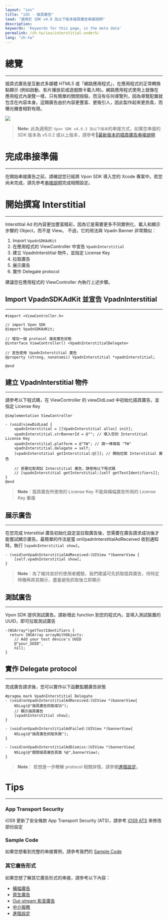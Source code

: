 ```yaml
---
layout: "ios"
title: "iOS - 插頁廣告"
lead: "適用於 SDK v4.9 及以下版本插頁廣告串接說明"
description:
keywords: 'Keywords for this page, in the meta data'
permalink: /zh-tw/ios/interstitial-under5/
lang: "zh-tw"
---
```


# 總覽
---
插頁式廣告是互動式多媒體 HTML5 或「網路應用程式」，在應用程式的正常轉換點顯示 (例如啟動、影片播放前或遊戲關卡載入時)。網路應用程式使用上就像在應用程式內瀏覽一樣，只有簡單的關閉按鈕，而沒有任何導覽列，因為導覽配置就包含在內容本身。這類廣告由於內容更豐富、更吸引人，因此製作起來更昂貴，而曝光機會相對有限。

![]({{site.imgurl}}/Interstitial.png)

>**Note:** 此為適用於 `Vpon SDK v4.9.3 及以下版本`的串接方式，如果您串接的 SDK 版本為 v5.0.2 或以上版本，請參考[最新版本的插頁廣告串接說明](../interstitial)

# 完成串接準備
---
在開始串接廣告之前，請確認您已經將 Vpon SDK 導入您的 Xcode 專案中。若您尚未完成，請先參考[串接說明]完成相關設定。

# 開始撰寫 Interstitial
---
Interstitial Ad 的內容更加豐富精彩，因為它是需要更多不同實例化、載入和顯示步驟的 Object，而不是 View。
不過，它的用法與 Vpadn Banner 非常類似：

1. Import `VpadnSDKAdKit`
2. 在應用程式的 ViewController 中宣告 `VpadnInterstitial`
3. 建立 VpadnInterstitial 物件，並指定 License Key
4. 拉取廣告
5. 展示廣告
6. 實作 Delegate protocol

建議您在應用程式的 ViewController 內執行上述步驟。

## Import VpadnSDKAdKit 並宣告 VpadnInterstitial
---
```objc
#import <ViewController.h>

// import Vpon SDK
@import VpadnSDKAdKit;

// 增加一個 protocol 接收廣告狀態
@interface ViewController() <VpadnInterstitialDelegate>

// 宣告使用 VpadnInterstitial 廣告
@property (strong, nonatomic) VpadnInterstitial *vpadnInterstitial;

@end
```

## 建立 VpadnInterstitial 物件
---
請參考以下程式碼，在 ViewController 的 viewDidLoad 中初始化插頁廣告，並指定 License Key

```objc
@implementation ViewController

- (void)viewDidLoad {
    vpadnInterstitial = [[VpadnInterstitial alloc] init];
    vpadnInterstitial.strBannerId = @""; // 填入您的 Interstitial License Key
    vpadnInterstitial.platform = @"TW"; // 請一律填寫 "TW"
    vpadnInterstitial.delegate = self;
    [vpadnInterstitial getInterstitial:@[]]; // 開始拉取 Interstitial 廣告

    // 若要拉取測試 Interstitial 廣告，請使用以下程式碼
    // [vpadnInterstitial getInterstitial:[self getTestIdentifiers]];
}
@end
```

> **Note**：插頁廣告所使用的 License Key 不能與橫幅廣告所用的 License Key 重複


## 展示廣告
---
在您完成 Interstitial 廣告初始化設定並拉取廣告後，您需要在廣告請求成功後才能嘗試顯示廣告。最簡單的作法是當 onVpadnInterstitialAdReceived 收到通知時，執行 `[vpadnInterstitial show]`。

```objc
- (void)onVpadnInterstitialAdReceived:(UIView *)bannerView {
    [self.vpadnInterstitial show];
}
```

> **Note**：為了維持良好的使用者體驗，我們建議可先抓取插頁廣告，待特定時機再將其顯示，盡量避免抓取後立即顯示

## 測試廣告
---
Vpon SDK 提供測試廣告。請新增此 function 到您的程式內，並填入測試裝置的 UUID，即可拉取測試廣告

```objc
-(NSArray*)getTestIdentifiers {
  return [NSArray arrayWithObjects:
    // Add your test device's UUID
    @"your_UUID",
    nil];
}
```

## 實作 Delegate protocol
---
完成廣告請求後，您可以實作以下函數監聽廣告狀態

```objc
#pragma mark VpadnInterstitial Delegate
- (void)onVpadnInterstitialAdReceived:(UIView *)bannerView{
    NSLog(@"插頁廣告抓取成功");
    // 顯示插頁廣告
    [vpadnInterstitial show];
}

- (void)onVpadnInterstitialAdFailed:(UIView *)bannerView{
    NSLog(@"插頁廣告抓取失敗");
}

- (void)onVpadnInterstitialAdDismiss:(UIView *)bannerView{
    NSLog(@"關閉插頁廣告頁面 %@",bannerView);
}
```

> **Note**： 若想進一步瞭解 protocol 相關詳情，請參閱[進階設定]。

# Tips
---

### App Transport Security
iOS9 更新了安全條款 App Transport Security (ATS)，請參考 [iOS9 ATS] 來修改部份設定

### Sample Code
如果您想看到完整的串接實例，請參考我們的 [Sample Code]

### 其它廣告形式
如果您想了解其它廣告形式的串接，請參考以下內容：

* [橫幅廣告](../banner)
* [原生廣告](../native)
* [Out-stream 影音廣告](../outstream)
* [中介服務](../mediation)
* [進階設定](../advanced)

[串接說明]: ../integration-guide/
[Sample Code]: ../download/
[iOS9 ATS]: {{site.baseurl}}/zh-tw/ios/latest-news/ios9ats/
[進階設定]: ../advanced/
